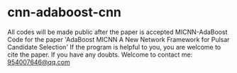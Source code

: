 # cnn-adaboost-cnn
All codes will be made public after the paper is accepted
MICNN-AdaBoost
Code for the paper 'AdaBoost MICNN A New Network Framework for Pulsar Candidate Selection'
If the program is helpful to you, you are welcome to cite the paper.
If you have any doubts. Welcome to contact me: 954007646@qq.com
